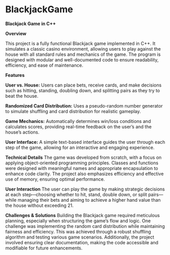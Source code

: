 # BlackjackGame

**Blackjack Game in C++**

**Overview**

This project is a fully functional Blackjack game implemented in C++. It simulates a classic casino environment, allowing users to play against the house with all standard rules and mechanics of the game. The program is designed with modular and well-documented code to ensure readability, efficiency, and ease of maintenance.

**Features**

**User vs. House:** Users can place bets, receive cards, and make decisions such as hitting, standing, doubling down, and splitting pairs as they try to beat the house.

**Randomized Card Distribution:** Uses a pseudo-random number generator to simulate shuffling and card distribution for realistic gameplay.

**Game Mechanics:** Automatically determines win/loss conditions and calculates scores, providing real-time feedback on the user’s and the house’s actions.

**User Interface:** A simple text-based interface guides the user through each step of the game, allowing for an interactive and engaging experience.

**Technical Details**
The game was developed from scratch, with a focus on applying object-oriented programming principles. Classes and functions were designed with meaningful names and appropriate encapsulation to enhance code clarity. The project also emphasizes efficiency and effective use of memory, ensuring optimal performance.

**User Interaction**
The user can play the game by making strategic decisions at each step—choosing whether to hit, stand, double down, or split pairs—while managing their bets and aiming to achieve a higher hand value than the house without exceeding 21.

**Challenges & Solutions**
Building the Blackjack game required meticulous planning, especially when structuring the game’s flow and logic. One challenge was implementing the random card distribution while maintaining fairness and efficiency. This was achieved through a robust shuffling algorithm and testing various game scenarios. Additionally, the project involved ensuring clear documentation, making the code accessible and modifiable for future enhancements.
